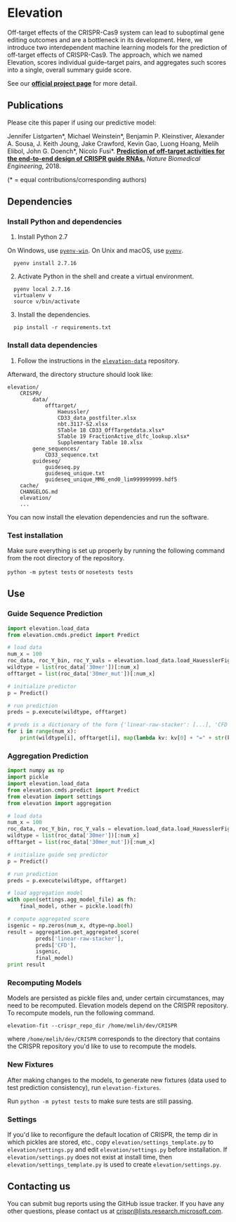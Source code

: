 # Elevation

Off-target effects of the CRISPR-Cas9 system can lead to suboptimal gene
editing outcomes and are a bottleneck in its development. Here, we introduce
two interdependent machine learning models for the prediction of off-target
effects of CRISPR-Cas9. The approach, which we named Elevation, scores
individual guide–target pairs, and aggregates such scores into a single,
overall summary guide score.

See our [**official project page**](https://www.microsoft.com/en-us/research/project/crispr/) for more detail.

## Publications

Please cite this paper if using our predictive model:

Jennifer Listgarten\*, Michael Weinstein\*, Benjamin P. Kleinstiver,
Alexander A. Sousa, J. Keith Joung, Jake Crawford, Kevin Gao, Luong Hoang,
Melih Elibol, John G. Doench\*, Nicolo Fusi\*. [**Prediction of off-target
activities for the end-to-end design of CRISPR guide RNAs.**](https://doi.org/10.1038/s41551-017-0178-6)
*Nature Biomedical Engineering*, 2018.

(\* = equal contributions/corresponding authors)

## Dependencies

### Install Python and dependencies

1. Install Python 2.7

On Windows, use [`pyenv-win`](https://github.com/pyenv-win/pyenv-win).
On Unix and macOS, use [`pyenv`](https://github.com/pyenv/pyenv).

```
  pyenv install 2.7.16
```

2. Activate Python in the shell and create a virtual environment.

```
  pyenv local 2.7.16
  virtualenv v
  source v/bin/activate
```

3. Install the dependencies.

```
  pip install -r requirements.txt
```

### Install data dependencies

1. Follow the instructions in the [`elevation-data`](https://github.com/richardkmichael/elevation-data) repository.

Afterward, the directory structure should look like:

```
elevation/
    CRISPR/
        data/
            offtarget/
                Haeussler/
                CD33_data_postfilter.xlsx
                nbt.3117-S2.xlsx
                STable 18 CD33_OffTargetdata.xlsx*
                STable 19 FractionActive_dlfc_lookup.xlsx*
                Supplementary Table 10.xlsx
        gene_sequences/
            CD33_sequence.txt
        guideseq/
            guideseq.py
            guideseq_unique.txt
            guideseq_unique_MM6_end0_lim999999999.hdf5
    cache/
    CHANGELOG.md
    elevation/
    ...
```

You can now install the elevation dependencies and run the software.


### Test installation

Make sure everything is set up properly by running the following command from
the root directory of the repository.

`python -m pytest tests` or `nosetests tests`

## Use

### Guide Sequence Prediction

```python
import elevation.load_data
from elevation.cmds.predict import Predict

# load data
num_x = 100
roc_data, roc_Y_bin, roc_Y_vals = elevation.load_data.load_HauesslerFig2(1)
wildtype = list(roc_data['30mer'])[:num_x]
offtarget = list(roc_data['30mer_mut'])[:num_x]

# initialize predictor
p = Predict()

# run prediction
preds = p.execute(wildtype, offtarget)

# preds is a dictionary of the form {'linear-raw-stacker': [...], 'CFD': [...]}
for i in range(num_x):
    print(wildtype[i], offtarget[i], map(lambda kv: kv[0] + "=" + str(kv[1][i]), preds.iteritems()))
```

### Aggregation Prediction

```python
import numpy as np
import pickle
import elevation.load_data
from elevation.cmds.predict import Predict
from elevation import settings
from elevation import aggregation

# load data
num_x = 100
roc_data, roc_Y_bin, roc_Y_vals = elevation.load_data.load_HauesslerFig2()
wildtype = list(roc_data['30mer'])[:num_x]
offtarget = list(roc_data['30mer_mut'])[:num_x]

# initialize guide seq predictor
p = Predict()

# run prediction
preds = p.execute(wildtype, offtarget)

# load aggregation model
with open(settings.agg_model_file) as fh:
    final_model, other = pickle.load(fh)

# compute aggregated score
isgenic = np.zeros(num_x, dtype=np.bool)
result = aggregation.get_aggregated_score(
         preds['linear-raw-stacker'],
         preds['CFD'],
         isgenic,
         final_model)
print result
```

### Recomputing Models

Models are persisted as pickle files and, under certain circumstances,
may need to be recomputed. Elevation models depend on the CRISPR repository.
To recompute models, run the following command.

```shell
elevation-fit --crispr_repo_dir /home/melih/dev/CRISPR
```

where `/home/melih/dev/CRISPR` corresponds to the directory that contains the
CRISPR repository you'd like to use to recompute the models.

### New Fixtures

After making changes to the models, to generate new fixtures (data used to test
prediction consistency), run `elevation-fixtures`.

Run `python -m pytest tests` to make sure tests are still passing.

### Settings

If you'd like to reconfigure the default location of CRISPR, the temp dir in
which pickles are stored, etc., copy `elevation/settings_template.py` to
`elevation/settings.py` and edit `elevation/settings.py` before installation.
If `elevation/settings.py` does not exist at install time, then
`elevation/settings_template.py` is used to create `elevation/settings.py`.

## Contacting us

You can submit bug reports using the GitHub issue tracker. If you have any
other questions, please contact us at crispr@lists.research.microsoft.com.
